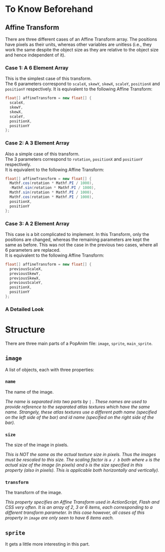 # To Know Beforehand
## Affine Transform
There are three different cases of an Affine Transform array. The positions have pixels as their units, whereas other variables are unitless (i.e., they work the same despite the object size as they are relative to the object size and hence independent of it).

### Case 1: A 6 Element Array
This is the simplest case of this transform.  
The 6 parameters correspond to `scaleX`, `skewY`, `skewX`, `scaleY`, `positionX` and `positionY` respectively. 
It is equivalent to the following Affine Transform:
```C#
float[] affineTransform = new float[] {
  scaleX, 
  skewY, 
  skewX, 
  scaleY, 
  positionX, 
  positionY 
};
```

### Case 2: A 3 Element Array
Also a simple case of this transform.  
The 3 parameters correspond to `rotation`, `positionX` and `positionY` respectively.  
It is equivalent to the following Affine Transform:
```C#
float[] affineTransform = new float[] {
  Mathf.cos(rotation * Mathf.PI / 1000), 
  -Mathf.sin(rotation * Mathf.PI / 1000), 
  Mathf.sin(rotation * Mathf.PI / 1000),
  Mathf.cos(rotation * Mathf.PI / 1000), 
  positionX, 
  positionY 
};
```

### Case 3: A 2 Element Array
This case is a bit complicated to implement. In this Transform, only the positions are changed, whereas the remaining parameters are kept the same as before. This was not the case in the previous two cases, where all 6 parameters are replaced.  
It is equivalent to the following Affine Transform:
```C#
float[] affineTransform = new float[] {
  previousScaleX, 
  previousSkewY, 
  previousSkewX, 
  previousScaleY, 
  positionX, 
  positionY
};
```

### A Detailed Look


# Structure
There are three main parts of a PopAnim file: `image`, `sprite`, `main_sprite`.

## `image`
A list of objects, each with three properties:  

### `name`
The name of the image.

_The name is separated into two parts by_ `|` _. These names are used to provide reference to the separated atlas textures which have the same name. Strangely, these atlas textures use a different path name (specified on the left side of the bar) and id name (specified on the right side of the bar)._

### `size`
The size of the image in pixels.  
  
_This is NOT the same as the actual texture size in pixels. Thus the images must be rescaled to this size. The scaling factor is `a / b` both where `a` is the actual size of the image (in pixels) and `b` is the size specified in this property (also in pixels). This is applicable both horizontally and vertically)._  

### `transform`
The transform of the image.

_This property specifies an Affine Transform used in ActionScript, Flash and CSS very often. It is an array of 2, 3 or 6 items, each corresponding to a different transform parameter. In this case however, all cases of this property in `image` are only seen to have 6 items each._

## `sprite`
It gets a little more interesting in this part.
